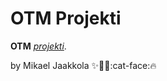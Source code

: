 # OTM Projekti

**OTM** [*projekti*](https://github.com/magael/otm-harjoitustyo).

by Mikael Jaakkola :sparkles::unicorn::boom::cat-face::fire:
